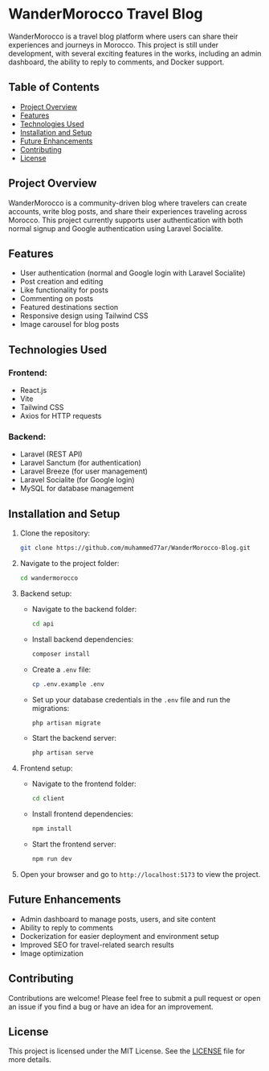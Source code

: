 # WanderMorocco Travel Blog

WanderMorocco is a travel blog platform where users can share their experiences and journeys in Morocco. This project is still under development, with several exciting features in the works, including an admin dashboard, the ability to reply to comments, and Docker support.

## Table of Contents
- [Project Overview](#project-overview)
- [Features](#features)
- [Technologies Used](#technologies-used)
- [Installation and Setup](#installation-and-setup)
- [Future Enhancements](#future-enhancements)
- [Contributing](#contributing)
- [License](#license)

## Project Overview
WanderMorocco is a community-driven blog where travelers can create accounts, write blog posts, and share their experiences traveling across Morocco. This project currently supports user authentication with both normal signup and Google authentication using Laravel Socialite.

## Features
- User authentication (normal and Google login with Laravel Socialite)
- Post creation and editing
- Like functionality for posts
- Commenting on posts
- Featured destinations section
- Responsive design using Tailwind CSS
- Image carousel for blog posts

## Technologies Used
### Frontend:
- React.js
- Vite
- Tailwind CSS
- Axios for HTTP requests
### Backend:
- Laravel (REST API)
- Laravel Sanctum (for authentication)
- Laravel Breeze (for user management)
- Laravel Socialite (for Google login)
- MySQL for database management

## Installation and Setup

1. Clone the repository:
    ```bash
    git clone https://github.com/muhammed77ar/WanderMorocco-Blog.git
    ```

2. Navigate to the project folder:
    ```bash
    cd wandermorocco
    ```

3. Backend setup:
    - Navigate to the backend folder:
      ```bash
      cd api
      ```
    - Install backend dependencies:
      ```bash
      composer install
      ```
    - Create a `.env` file:
      ```bash
      cp .env.example .env
      ```
    - Set up your database credentials in the `.env` file and run the migrations:
      ```bash
      php artisan migrate
      ```
    - Start the backend server:
      ```bash
      php artisan serve
      ```

4. Frontend setup:
    - Navigate to the frontend folder:
      ```bash
      cd client
      ```
    - Install frontend dependencies:
      ```bash
      npm install
      ```
    - Start the frontend server:
      ```bash
      npm run dev
      ```

5. Open your browser and go to `http://localhost:5173` to view the project.

## Future Enhancements
- Admin dashboard to manage posts, users, and site content
- Ability to reply to comments
- Dockerization for easier deployment and environment setup
- Improved SEO for travel-related search results
- Image optimization

## Contributing
Contributions are welcome! Please feel free to submit a pull request or open an issue if you find a bug or have an idea for an improvement.

## License
This project is licensed under the MIT License. See the [LICENSE](./LICENSE) file for more details.
